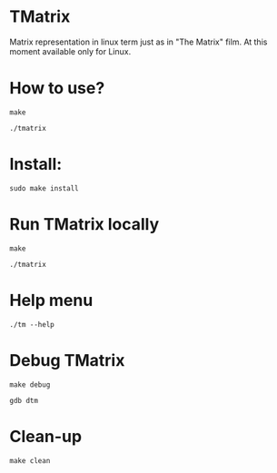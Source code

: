 # TMatrix
Matrix representation in linux term just as in "The Matrix" film. At this moment available only for Linux.

# How to use?

`make`

`./tmatrix`

# Install:
`sudo make install`

# Run TMatrix locally
`make`

`./tmatrix`

# Help menu

`./tm --help`

# Debug TMatrix

`make debug`

`gdb dtm`

# Clean-up
`make clean`
